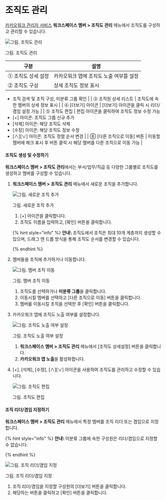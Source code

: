 # 조직도 관리

[카카오워크 관리자 서비스](https://admin.kakaowork.com/) **워크스페이스 멤버 > 조직도 관리** 메뉴에서 조직도를 구성하고 관리할 수 있습니다.

![그림. 조직도 관리](https://s3-us-west-2.amazonaws.com/secure.notion-static.com/93756a89-db3b-46fe-8df3-225979165cc3/Untitled.png)

그림. 조직도 관리

| 구분          | 설명                     |
| ----------- | ---------------------- |
| ⓵ 조직도 상세 설정 | 카카오워크 앱에 조직도 노출 여부를 설정 |
| ⓶ 조직도 구성    | 상세 조직도 정보 표시           |

* 조직 검색 및 조직 구성, 미분류 그룹 확인 | | ⓷ 조직원 상세 리스트 | 조직도에 속한 멤버의 상세 정보 표시 | | ⓸ [더보기] 아이콘 | [더보기] 아이콘을 클릭 시 리더/겸임 설정 가능 | | ⓹ 조직도 편집 | 편집 아이콘을 클릭하여 조직도 정보 수정 가능
* [+] 아이콘: 조직도 그룹 신규 추가
* [삭제] 아이콘: 해당 조직도 삭제
* [수정] 아이콘: 해당 조직도 정보 수정
* [∧][∨] 아이콘: 조직도 정렬 순서 변경 | | ⑥ [다른 조직으로 이동] 버튼 | 이동할 멤버에 체크 표시 후 버튼 클릭 시 해당 멤버를 다른 조직으로 이동 가능 |

#### 조직도 생성 및 수정하기

**워크스페이스 멤버 > 조직도 관리**에서는 부서/업무/직급 등 다양한 그룹별로 조직도를 생성하고 멤버를 구성할 수 있습니다.

1.  **워크스페이스 멤버 > 조직도 관리** 메뉴에서 새로운 조직을 추가합니다.

    ![그림. 새로운 조직 추가](https://s3-us-west-2.amazonaws.com/secure.notion-static.com/46caf885-3bf4-4834-b565-59679e3881f3/Untitled.png)

    그림. 새로운 조직 추가

    1. [+] 아이콘을 클릭합니다.
    2. 조직도 이름을 입력하고, [확인] 버튼을 클릭합니다.

    {% hint style="info" %}
**안내**\ 조직도에서 조직은 최대 10개 계층까지 생성할 수 있으며, 드래그 앤 드롭 방식을 통해 조직도 순서를 변경할 수 있습니다.

    {% endhint %}
2.  멤버들을 조직에 추가하거나 이동합니다.

    ![그림. 멤버 조직 이동](https://s3-us-west-2.amazonaws.com/secure.notion-static.com/ee3232e1-b971-4466-b15c-10c8473fe484/Untitled.png)

    그림. 멤버 조직 이동

    1. 조직도를 선택하거나 **미분류 그룹**을 클릭합니다.
    2. 이동시킬 멤버를 선택하고 [다른 조직으로 이동] 버튼을 클릭합니다.
    3. 멤버를 이동시킬 조직을 선택한 후 [확인] 버튼을 클릭합니다.
3.  카카오워크 앱에 조직도 노출 여부를 설정합니다.

    ![그림. 조직도 노출 여부 설정](https://s3-us-west-2.amazonaws.com/secure.notion-static.com/52603bfe-fb31-4e27-8671-6449a2bede3b/Untitled.png)

    그림. 조직도 노출 여부 설정

    1. **워크스페이스 멤버 > 조직도 관리** 메뉴에서 [조직도 상세설정] 버튼을 클릭합니다.
    2. **카카오워크 앱 노출**을 활성화합니다.
4.  [+], [삭제], [수정], [∧][∨] 아이콘을 사용하여 조직도를 관리하고 수정할 수 있습니다.

    ![그림. 조직도 편집](https://s3-us-west-2.amazonaws.com/secure.notion-static.com/d8a588ff-92b1-4601-a8c6-64c1c10d2127/Untitled.png)

    그림. 조직도 편집

#### 조직 리더/겸임 지정하기

**워크스페이스 멤버 > 조직도 관리** 메뉴에서 특정 멤버를 조직 리더 또는 겸임으로 지정합니다.

{% hint style="info" %}
**안내**\ 미분류 그룹에 속한 구성원은 리더/겸임으로 지정할 수 없습니다.

{% endhint %}

![그림. 조직 리더/겸임 지정](https://s3-us-west-2.amazonaws.com/secure.notion-static.com/075dc8b3-fdf3-4f73-822c-4a43bd1aaebf/Untitled.png)

그림. 조직 리더/겸임 지정

1. 조직 리더/겸임을 지정할 구성원의 [더보기] 버튼을 클릭합니다.
2. 해당하는 버튼을 클릭하고 [확인] 버튼을 클릭합니다.

